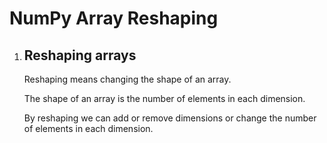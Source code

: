 # NumPy Array Reshaping
<!DOCTYPE html>
<html>
<body>
    <ol>
        <li>
            <h2>Reshaping arrays</h2>
            <p>Reshaping means changing the shape of an array.</p>
            <p>The shape of an array is the number of elements in each dimension.</p>
            <p>By reshaping we can add or remove dimensions or change the number of elements in each dimension.</p>
        </li>
    </ol>
</body>
</html>